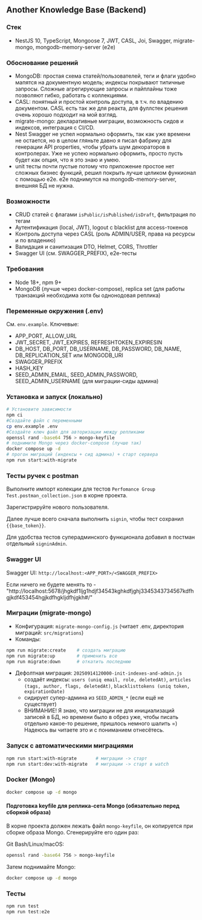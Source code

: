 ## Another Knowledge Base (Backend)

### Стек
- NestJS 10, TypeScript, Mongoose 7, JWT, CASL, Joi, Swagger, migrate-mongo, mongodb-memory-server (e2e)

### Обоснование решений
- MongoDB: простая схема статей/пользователей, теги и флаги удобно мапятся на документную модель; индексы покрывают типичные запросы. Сложные агрегирующие запросы и пайплайны тоже позволяют гибко, работать с коллекциями. 
- CASL: понятный и простой контроль доступа, в т.ч. по владению документом. CASL есть так же для реакта, для фуллстек решения очень хорошо подходит на мой взгляд.
- migrate-mongo: декларативные миграции, возможность сидов и индексов, интеграция с CI/CD.
- Nest Swagger не успел нормально оформить, так как уже времени не остается, но в целом гляньте давно я писал фабрику для генерации API properties, чтобы убрать шум декораторов в контролерах. Уже не успею нормально оформить, просто пусть будет как опция, что я это знаю и умею.
- unit тесты почти пустые потому что приложение простое нет сложных бизнес функций, решил покрыть лучше целиком функионал с помощью e2e. e2e поднимутся на mongodb-memory-server, внешняя БД не нужна. 

### Возможности
- CRUD статей с флагами `isPublic/isPublished/isDraft`, фильтрация по тегам
- Аутентификация (local, JWT), logout с blacklist для access-токенов
- Контроль доступа через CASL (роль ADMIN/USER, права на ресурсы и по владению)
- Валидация и санитизация DTO, Helmet, CORS, Throttler
- Swagger UI (см. SWAGGER_PREFIX), e2e-тесты

### Требования
- Node 18+, npm 9+
- MongoDB (лучше через docker-compose), replica set (для работы транзакций необходима хотя бы однонодовая реплика)

### Переменные окружения (.env)
См. `env.example`. Ключевые:
- APP_PORT, ALLOW_URL
- JWT_SECRET, JWT_EXPIRES, REFRESHTOKEN_EXPIRESIN
- DB_HOST, DB_PORT, DB_USERNAME, DB_PASSWORD, DB_NAME, DB_REPLICATION_SET или MONGODB_URI
- SWAGGER_PREFIX
- HASH_KEY
- SEED_ADMIN_EMAIL, SEED_ADMIN_PASSWORD, SEED_ADMIN_USERNAME (для миграции-сиды админа)

### Установка и запуск (локально)
```bash
# Установите зависимости
npm ci
#Создайте файл с переменными
cp env.example .env
#Создайте ключ файл для авторизации между репликами
openssl rand -base64 756 > mongo-keyfile
# поднимите Mongo через docker-compose (лучше так)
docker compose up -d
# прогон миграций (индексы + сид админа) + старт сервера
npm run start:with-migrate
```

### Тесты ручек с postman
Выполните импорт колекции для тестов `Perfomance Group Test.postman_collection.json` в корне проекта.

Зарегистрируйте нового пользователя. 

Далее лучше всего сначала выполнить `signin`, чтобы тест сохранил `{{base_token}}`.

Для удобства тестов суперадминского функционала добавил в постман отдельный `signinAdmin`.

### Swagger UI
Swagger UI: `http://localhost:<APP_PORT>/<SWAGGER_PREFIX>`

Если ничего не будете менять то - "http://localhost:5678/jhgkdf1ljg1hdjf34543kghkdfjghj3345343734567kdfhgjkdf453454hgjkdfhgkljdfhjgkh#/"

### Миграции (migrate-mongo)
- Конфигурация: `migrate-mongo-config.js` (читает .env, директория миграций: `src/migrations`)
- Команды:
```bash
npm run migrate:create    # создать миграцию
npm run migrate:up        # применить все
npm run migrate:down      # откатить последнюю
```
- Дефолтная миграция: `20250914120000-init-indexes-and-admin.js`
  - создаёт индексы: `users (uniq email, role, deletedAt)`, `articles (tags, author, flags, deletedAt)`, `blacklisttokens (uniq token, expirationDate)`
  - сидирует супер-админа из `SEED_ADMIN_*` (если ещё не существует)
  - ВНИМАНИЕ! Я знаю, что миграции не для инициализаций записей в БД, но времени было в обрез уже, чтобы писать отдельно какое-то решение, пришлось немного шалить =) Надеюсь вы читаете это и с пониманием отнесётесь. 

### Запуск с автоматическими миграциями
```bash
npm run start:with-migrate       # миграции -> старт
npm run start:dev:with-migrate   # миграции -> старт в watch
```

### Docker (Mongo)
```bash
docker compose up -d mongo
```

#### Подготовка keyfile для реплика-сета Mongo (обязательно перед сборкой образа)
В корне проекта должен лежать файл `mongo-keyfile`, он копируется при сборке образа Mongo. Сгенерируйте его один раз:

Git Bash/Linux/macOS:
```bash
openssl rand -base64 756 > mongo-keyfile
```

Затем поднимайте Mongo:
```bash
docker compose up -d mongo
```

### Тесты
```bash
npm run test
npm run test:e2e
```